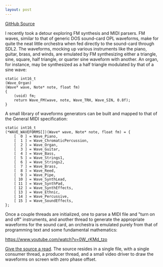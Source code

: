```yaml
---
layout: post
---
```


[GitHub Source](https://github.com/glouw/mimimidi)

I recently took a detour exploring FM synthesis and MIDI parsers. FM waves, similar to
that of generic DOS sound-card OPL waveforms, make for quite the neat little orchestra
when fed directly to the sound-card through SDL2. The waveforms, mocking up various instruments like
the piano, guitar, brass, and winds, are emulated by FM synthesizing either a triangle, sine,
square, half triangle, or quarter sine waveform with another. An organ, for instance,
may be synthesized as a half triangle modulated by that of a sine wave:

```
static int16_t
(Wave_Organ)
(Wave* wave, Note* note, float fm)
{
    (void) fm;
    return Wave_FM(wave, note, Wave_TRH, Wave_SIN, 0.8f);
}
```

A small library of waveforms generators can be built and mapped to that of the
General MIDI specification:

```
static int16_t
(*WAVE_WAVEFORMS[])(Wave* wave, Note* note, float fm) = {
    [  0 ] = Wave_Piano,
    [  1 ] = Wave_ChromaticPercussion,
    [  2 ] = Wave_Organ,
    [  3 ] = Wave_Guitar,
    [  4 ] = Wave_Bass,
    [  5 ] = Wave_Strings1,
    [  6 ] = Wave_Strings2,
    [  7 ] = Wave_Brass,
    [  8 ] = Wave_Reed,
    [  9 ] = Wave_Pipe,
    [ 10 ] = Wave_SynthLead,
    [ 11 ] = Wave_SynthPad,
    [ 12 ] = Wave_SynthEffects,
    [ 13 ] = Wave_Ethnic,
    [ 14 ] = Wave_Percussive,
    [ 15 ] = Wave_SoundEffects,
};
```

Once a couple threads are initialized, one to parse a MIDI file and "turn on and off" instruments,
and another thread to generate the appropriate waveforms for the sound card, an orchestra is emulated
purely from that of programming text and some fundamental mathematics:

https://www.youtube.com/watch?v=0W_rKMd_tzo

[Give the source a read](https://github.com/glouw/minimidi). The source resides in a single file,
with a single consumer thread, a producer thread, and a small video driver to draw the waveforms
on screen with zero phase offset.
